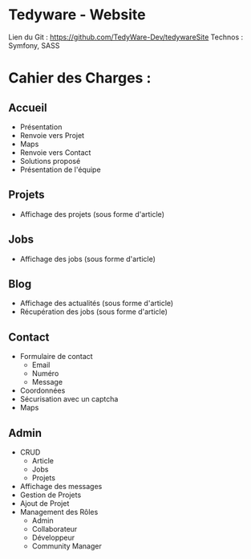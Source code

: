 # Tedyware - Website
Lien du Git : 
https://github.com/TedyWare-Dev/tedywareSite
Technos : Symfony, SASS


Cahier des Charges :
=================================================

Accueil
-----------------------------------------------------------------------------------

- Présentation
- Renvoie vers Projet
- Maps
- Renvoie vers Contact
- Solutions proposé
- Présentation de l'équipe

Projets
-----------------------------------------------------------------------------------

- Affichage des projets (sous forme d'article)

Jobs
-----------------------------------------------------------------------------------

- Affichage des jobs (sous forme d'article)

Blog
-----------------------------------------------------------------------------------

- Affichage des actualités (sous forme d'article)
- Récupération des jobs (sous forme d'article)

Contact
-----------------------------------------------------------------------------------

- Formulaire de contact 
   - Email
   - Numéro
   - Message
- Coordonnées
- Sécurisation avec un captcha
- Maps

Admin
-----------------------------------------------------------------------------------
- CRUD 
   - Article
   - Jobs
   - Projets
- Affichage des messages
- Gestion de Projets
- Ajout de Projet
- Management des Rôles
   - Admin
   - Collaborateur
   - Développeur
   - Community Manager


